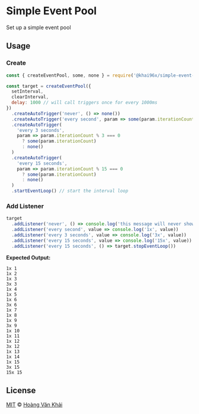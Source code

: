 # Simple Event Pool

Set up a simple event pool

## Usage

### Create

```javascript
const { createEventPool, some, none } = require('@khai96x/simple-event-pool')

const target = createEventPool({
  setInterval,
  clearInterval,
  delay: 1000 // will call triggers once for every 1000ms
})
  .createAutoTrigger('never', () => none())
  .createAutoTrigger('every second', param => some(param.iterationCount))
  .createAutoTrigger(
    'every 3 seconds',
    param => param.iterationCount % 3 === 0
      ? some(param.iterationCount)
      : none()
  )
  .createAutoTrigger(
    'every 15 seconds',
    param => param.iterationCount % 15 === 0
      ? some(param.iterationCount)
      : none()
  )
  .startEventLoop() // start the interval loop
```

### Add Listener

```javascript
target
  .addListener('never', () => console.log('this message will never show'))
  .addListener('every second', value => console.log('1x', value))
  .addListener('every 3 seconds', value => console.log('3x', value))
  .addListener('every 15 seconds', value => console.log('15x', value))
  .addListener('every 15 seconds', () => target.stopEventLoop())
```

**Expected Output:**

```
1x 1
1x 2
1x 3
3x 3
1x 4
1x 5
1x 6
3x 6
1x 7
1x 8
1x 9
3x 9
1x 10
1x 11
1x 12
3x 12
1x 13
1x 14
1x 15
3x 15
15x 15
```

## License

[MIT](https://git.io/fj9XO) © [Hoàng Văn Khải](https://github.com/KSXGitHub)
